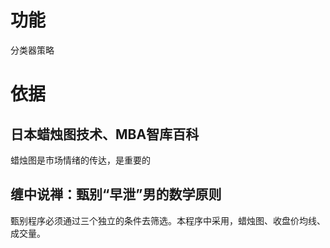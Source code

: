# 功能
分类器策略


# 依据
## 日本蜡烛图技术、MBA智库百科
蜡烛图是市场情绪的传达，是重要的

## 缠中说禅：甄别“早泄”男的数学原则

甄别程序必须通过三个独立的条件去筛选。本程序中采用，蜡烛图、收盘价均线、成交量。